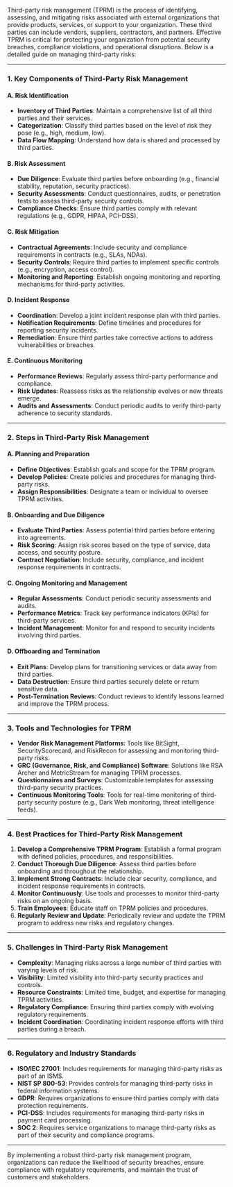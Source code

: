 Third-party risk management (TPRM) is the process of identifying, assessing, and mitigating risks associated with external organizations that provide products, services, or support to your organization. These third parties can include vendors, suppliers, contractors, and partners. Effective TPRM is critical for protecting your organization from potential security breaches, compliance violations, and operational disruptions. Below is a detailed guide on managing third-party risks:

---

### **1. Key Components of Third-Party Risk Management**

#### **A. Risk Identification**
- **Inventory of Third Parties**: Maintain a comprehensive list of all third parties and their services.
- **Categorization**: Classify third parties based on the level of risk they pose (e.g., high, medium, low).
- **Data Flow Mapping**: Understand how data is shared and processed by third parties.

#### **B. Risk Assessment**
- **Due Diligence**: Evaluate third parties before onboarding (e.g., financial stability, reputation, security practices).
- **Security Assessments**: Conduct questionnaires, audits, or penetration tests to assess third-party security controls.
- **Compliance Checks**: Ensure third parties comply with relevant regulations (e.g., GDPR, HIPAA, PCI-DSS).

#### **C. Risk Mitigation**
- **Contractual Agreements**: Include security and compliance requirements in contracts (e.g., SLAs, NDAs).
- **Security Controls**: Require third parties to implement specific controls (e.g., encryption, access control).
- **Monitoring and Reporting**: Establish ongoing monitoring and reporting mechanisms for third-party activities.

#### **D. Incident Response**
- **Coordination**: Develop a joint incident response plan with third parties.
- **Notification Requirements**: Define timelines and procedures for reporting security incidents.
- **Remediation**: Ensure third parties take corrective actions to address vulnerabilities or breaches.

#### **E. Continuous Monitoring**
- **Performance Reviews**: Regularly assess third-party performance and compliance.
- **Risk Updates**: Reassess risks as the relationship evolves or new threats emerge.
- **Audits and Assessments**: Conduct periodic audits to verify third-party adherence to security standards.

---

### **2. Steps in Third-Party Risk Management**

#### **A. Planning and Preparation**
- **Define Objectives**: Establish goals and scope for the TPRM program.
- **Develop Policies**: Create policies and procedures for managing third-party risks.
- **Assign Responsibilities**: Designate a team or individual to oversee TPRM activities.

#### **B. Onboarding and Due Diligence**
- **Evaluate Third Parties**: Assess potential third parties before entering into agreements.
- **Risk Scoring**: Assign risk scores based on the type of service, data access, and security posture.
- **Contract Negotiation**: Include security, compliance, and incident response requirements in contracts.

#### **C. Ongoing Monitoring and Management**
- **Regular Assessments**: Conduct periodic security assessments and audits.
- **Performance Metrics**: Track key performance indicators (KPIs) for third-party services.
- **Incident Management**: Monitor for and respond to security incidents involving third parties.

#### **D. Offboarding and Termination**
- **Exit Plans**: Develop plans for transitioning services or data away from third parties.
- **Data Destruction**: Ensure third parties securely delete or return sensitive data.
- **Post-Termination Reviews**: Conduct reviews to identify lessons learned and improve the TPRM process.

---

### **3. Tools and Technologies for TPRM**

- **Vendor Risk Management Platforms**: Tools like BitSight, SecurityScorecard, and RiskRecon for assessing and monitoring third-party risks.
- **GRC (Governance, Risk, and Compliance) Software**: Solutions like RSA Archer and MetricStream for managing TPRM processes.
- **Questionnaires and Surveys**: Customizable templates for assessing third-party security practices.
- **Continuous Monitoring Tools**: Tools for real-time monitoring of third-party security posture (e.g., Dark Web monitoring, threat intelligence feeds).

---

### **4. Best Practices for Third-Party Risk Management**

1. **Develop a Comprehensive TPRM Program**: Establish a formal program with defined policies, procedures, and responsibilities.
2. **Conduct Thorough Due Diligence**: Assess third parties before onboarding and throughout the relationship.
3. **Implement Strong Contracts**: Include clear security, compliance, and incident response requirements in contracts.
4. **Monitor Continuously**: Use tools and processes to monitor third-party risks on an ongoing basis.
5. **Train Employees**: Educate staff on TPRM policies and procedures.
6. **Regularly Review and Update**: Periodically review and update the TPRM program to address new risks and regulatory changes.

---

### **5. Challenges in Third-Party Risk Management**

- **Complexity**: Managing risks across a large number of third parties with varying levels of risk.
- **Visibility**: Limited visibility into third-party security practices and controls.
- **Resource Constraints**: Limited time, budget, and expertise for managing TPRM activities.
- **Regulatory Compliance**: Ensuring third parties comply with evolving regulatory requirements.
- **Incident Coordination**: Coordinating incident response efforts with third parties during a breach.

---

### **6. Regulatory and Industry Standards**

- **ISO/IEC 27001**: Includes requirements for managing third-party risks as part of an ISMS.
- **NIST SP 800-53**: Provides controls for managing third-party risks in federal information systems.
- **GDPR**: Requires organizations to ensure third parties comply with data protection requirements.
- **PCI-DSS**: Includes requirements for managing third-party risks in payment card processing.
- **SOC 2**: Requires service organizations to manage third-party risks as part of their security and compliance programs.

---

By implementing a robust third-party risk management program, organizations can reduce the likelihood of security breaches, ensure compliance with regulatory requirements, and maintain the trust of customers and stakeholders.

